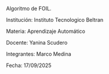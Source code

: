 Algoritmo de FOIL.

Institución: Instituto Tecnologico Beltran

Materia: Aprendizaje Automático

Docente: Yanina Scudero

Integrantes: Marco Medina

Fecha: 17/09/2025
